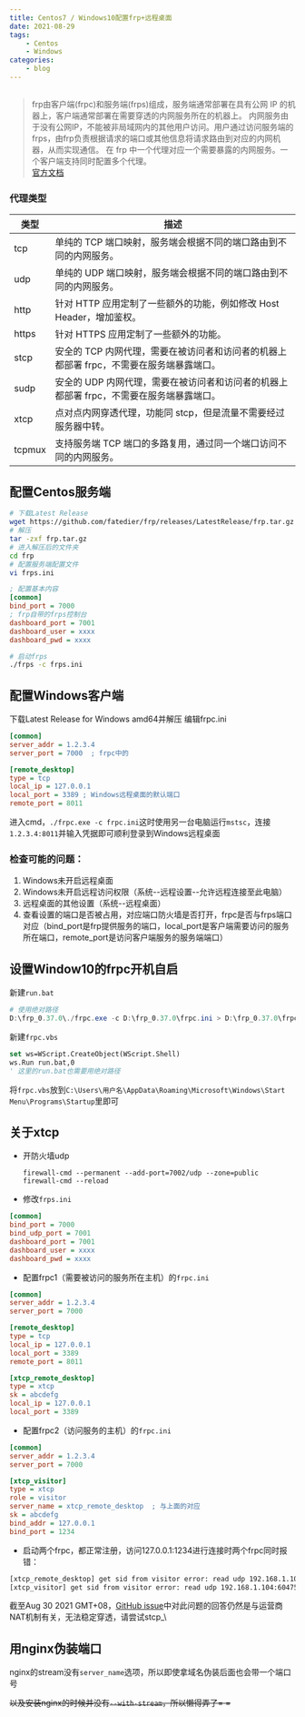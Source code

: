 ```yaml
---
title: Centos7 / Windows10配置frp+远程桌面
date: 2021-08-29
tags: 
    - Centos
    - Windows
categories: 
    - blog
---
```


## #

> frp由客户端(frpc)和服务端(frps)组成，服务端通常部署在具有公网 IP 的机器上，客户端通常部署在需要穿透的内网服务所在的机器上。 内网服务由于没有公网IP，不能被非局域网内的其他用户访问。用户通过访问服务端的 frps，由frp负责根据请求的端口或其他信息将请求路由到对应的内网机器，从而实现通信。 在 frp 中一个代理对应一个需要暴露的内网服务。一个客户端支持同时配置多个代理。 \
> [官方文档](https://gofrp.org/docs)

### 代理类型

|类型|描述|
|---|---|
|tcp|单纯的 TCP 端口映射，服务端会根据不同的端口路由到不同的内网服务。|
|udp|单纯的 UDP 端口映射，服务端会根据不同的端口路由到不同的内网服务。|
|http|针对 HTTP 应用定制了一些额外的功能，例如修改 Host Header，增加鉴权。|
|https|针对 HTTPS 应用定制了一些额外的功能。|
|stcp|安全的 TCP 内网代理，需要在被访问者和访问者的机器上都部署 frpc，不需要在服务端暴露端口。|
|sudp|安全的 UDP 内网代理，需要在被访问者和访问者的机器上都部署 frpc，不需要在服务端暴露端口。|
|xtcp|点对点内网穿透代理，功能同 stcp，但是流量不需要经过服务器中转。|
|tcpmux|支持服务端 TCP 端口的多路复用，通过同一个端口访问不同的内网服务。|


## 配置Centos服务端

```bash
# 下载Latest Release
wget https://github.com/fatedier/frp/releases/LatestRelease/frp.tar.gz
# 解压
tar -zxf frp.tar.gz
# 进入解压后的文件夹
cd frp
# 配置服务端配置文件
vi frps.ini
```
```ini
; 配置基本内容
[common]
bind_port = 7000
; frp自带的frps控制台
dashboard_port = 7001
dashboard_user = xxxx
dashboard_pwd = xxxx
```
```bash
# 启动frps 
./frps -c frps.ini
```

## 配置Windows客户端

下载Latest Release for Windows amd64并解压 编辑frpc.ini
```ini
[common]
server_addr = 1.2.3.4
server_port = 7000  ; frpc中的

[remote_desktop]
type = tcp
local_ip = 127.0.0.1
local_port = 3389 ; Windows远程桌面的默认端口
remote_port = 8011
```
进入cmd，`./frpc.exe -c frpc.ini`这时使用另一台电脑运行`mstsc`，连接`1.2.3.4:8011`并输入凭据即可顺利登录到Windows远程桌面

### 检查可能的问题：

1.  Windows未开启远程桌面
2.  Windows未开启远程访问权限（系统--远程设置--允许远程连接至此电脑）
3.  远程桌面的其他设置（系统--远程桌面）
4.  查看设置的端口是否被占用，对应端口防火墙是否打开，frpc是否与frps端口对应（bind\_port是frp提供服务的端口，local\_port是客户端需要访问的服务所在端口，remote\_port是访问客户端服务的服务端端口）

## 设置Window10的frpc开机自启

新建`run.bat`
```powershell
# 使用绝对路径
D:\frp_0.37.0\./frpc.exe -c D:\frp_0.37.0\frpc.ini > D:\frp_0.37.0\frpc.log
```
新建`frpc.vbs`
```vb
set ws=WScript.CreateObject(WScript.Shell) 
ws.Run run.bat,0
' 这里的run.bat也需要用绝对路径
```
将`frpc.vbs`放到`C:\Users\用户名\AppData\Roaming\Microsoft\Windows\Start Menu\Programs\Startup`里即可

## 关于xtcp
- 开防火墙udp

    ```
    firewall-cmd --permanent --add-port=7002/udp --zone=public
    firewall-cmd --reload
    ``` 

-    修改`frps.ini`

```ini
[common]
bind_port = 7000
bind_udp_port = 7001
dashboard_port = 7001
dashboard_user = xxxx
dashboard_pwd = xxxx
```

-   配置frpc1（需要被访问的服务所在主机）的`frpc.ini`

```ini
[common]
server_addr = 1.2.3.4
server_port = 7000

[remote_desktop]
type = tcp
local_ip = 127.0.0.1
local_port = 3389
remote_port = 8011

[xtcp_remote_desktop]
type = xtcp
sk = abcdefg
local_ip = 127.0.0.1
local_port = 3389
```

-  配置frpc2（访问服务的主机）的`frpc.ini`

```ini
[common]
server_addr = 1.2.3.4
server_port = 7000

[xtcp_visitor]
type = xtcp
role = visitor
server_name = xtcp_remote_desktop  ; 与上面的对应
sk = abcdefg
bind_addr = 127.0.0.1
bind_port = 1234
```

-   启动两个frpc，都正常注册，访问127.0.0.1:1234进行连接时两个frpc同时报错：

```bash
[xtcp_remote_desktop] get sid from visitor error: read udp 192.168.1.101:57484: i/o timeout
[xtcp_visitor] get sid from visitor error: read udp 192.168.1.104:60475->103.98.240.96:42221: i/o timeout
```
截至Aug 30 2021 GMT+08，[GitHub issue](https://github.com/fatedier/frp/issues)中对此问题的回答仍然是与运营商NAT机制有关，无法稳定穿透，请尝试stcp_\

## 用nginx伪装端口 
nginx的stream没有`server_name`选项，所以即使拿域名伪装后面也会带一个端口号 

~~以及安装nginx的时候并没有`--with-stream`，所以懒得弄了= =~~